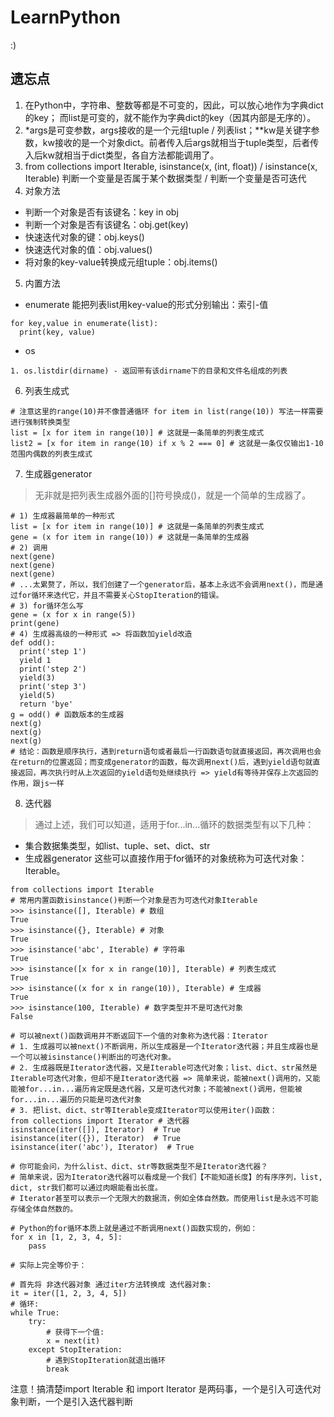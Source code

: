 # LearnPython
:)

## 遗忘点
1. 在Python中，字符串、整数等都是不可变的，因此，可以放心地作为字典dict的key；
而list是可变的，就不能作为字典dict的key（因其内部是无序的）。
2. *args是可变参数，args接收的是一个元组tuple / 列表list；**kw是关键字参数，kw接收的是一个对象dict。前者传入后args就相当于tuple类型，后者传入后kw就相当于dict类型，各自方法都能调用了。
3. from collections import Iterable, isinstance(x, (int, float)) / isinstance(x, Iterable) 判断一个变量是否属于某个数据类型 / 判断一个变量是否可迭代
4. 对象方法
- 判断一个对象是否有该键名：key in obj
- 判断一个对象是否有该键名：obj.get(key)
- 快速迭代对象的键：obj.keys()
- 快速迭代对象的值：obj.values()
- 将对象的key-value转换成元组tuple：obj.items()
5. 内置方法
- enumerate 能把列表list用key-value的形式分别输出：索引-值
```
for key,value in enumerate(list):
  print(key, value)
```
- os
```
1. os.listdir(dirname) - 返回带有该dirname下的目录和文件名组成的列表
```
6. 列表生成式
```
# 注意这里的range(10)并不像普通循环 for item in list(range(10)) 写法一样需要进行强制转换类型
list = [x for item in range(10)] # 这就是一条简单的列表生成式
list2 = [x for item in range(10) if x % 2 === 0] # 这就是一条仅仅输出1-10范围内偶数的列表生成式
```
7. 生成器generator
> 无非就是把列表生成器外面的[]符号换成()，就是一个简单的生成器了。
```
# 1) 生成器最简单的一种形式 
list = [x for item in range(10)] # 这就是一条简单的列表生成式
gene = (x for item in range(10)) # 这就是一条简单的生成器
# 2) 调用
next(gene)
next(gene)
next(gene)
# ...太累赘了，所以，我们创建了一个generator后，基本上永远不会调用next()，而是通过for循环来迭代它，并且不需要关心StopIteration的错误。
# 3) for循环怎么写
gene = (x for x in range(5))
print(gene)
# 4) 生成器高级的一种形式 => 将函数加yield改造
def odd():
  print('step 1')
  yield 1
  print('step 2')
  yield(3)
  print('step 3')
  yield(5)
  return 'bye'
g = odd() # 函数版本的生成器
next(g)
next(g)
next(g)
# 结论：函数是顺序执行，遇到return语句或者最后一行函数语句就直接返回，再次调用也会在return的位置返回；而变成generator的函数，每次调用next()后，遇到yield语句就直接返回，再次执行时从上次返回的yield语句处继续执行 => yield有等待并保存上次返回的作用，跟js一样
```
8. 迭代器
> 通过上述，我们可以知道，适用于for...in...循环的数据类型有以下几种：
- 集合数据集类型，如list、tuple、set、dict、str
- 生成器generator
这些可以直接作用于for循环的对象统称为可迭代对象：Iterable。
```
from collections import Iterable
# 常用内置函数isinstance()判断一个对象是否为可迭代对象Iterable
>>> isinstance([], Iterable) # 数组
True
>>> isinstance({}, Iterable) # 对象
True
>>> isinstance('abc', Iterable) # 字符串
True
>>> isinstance([x for x in range(10)], Iterable) # 列表生成式
True
>>> isinstance((x for x in range(10)), Iterable) # 生成器
True
>>> isinstance(100, Iterable) # 数字类型并不是可迭代对象
False

# 可以被next()函数调用并不断返回下一个值的对象称为迭代器：Iterator
# 1. 生成器可以被next()不断调用，所以生成器是一个Iterator迭代器；并且生成器也是一个可以被isinstance()判断出的可迭代对象。
# 2. 生成器既是Iterator迭代器，又是Iterable可迭代对象；list、dict、str虽然是Iterable可迭代对象，但却不是Iterator迭代器 => 简单来说，能被next()调用的，又能能被for...in...遍历肯定既是迭代器，又是可迭代对象；不能被next()调用，但能被for...in...遍历的只能是可迭代对象
# 3. 把list、dict、str等Iterable变成Iterator可以使用iter()函数：
from collections import Iterator # 迭代器
isinstance(iter([]), Iterator)  # True
isinstance(iter({}), Iterator)  # True
isinstance(iter('abc'), Iterator)  # True

# 你可能会问，为什么list、dict、str等数据类型不是Iterator迭代器？
# 简单来说，因为Iterator迭代器可以看成是一个我们【不能知道长度】的有序序列，list, dict, str我们都可以通过肉眼能看出长度。
# Iterator甚至可以表示一个无限大的数据流，例如全体自然数。而使用list是永远不可能存储全体自然数的。

# Python的for循环本质上就是通过不断调用next()函数实现的，例如：
for x in [1, 2, 3, 4, 5]:
    pass

# 实际上完全等价于：

# 首先将 非迭代器对象 通过iter方法转换成 迭代器对象:
it = iter([1, 2, 3, 4, 5])
# 循环:
while True:
    try:
        # 获得下一个值:
        x = next(it)
    except StopIteration:
        # 遇到StopIteration就退出循环
        break
```
注意！搞清楚import Iterable 和 import Iterator 是两码事，一个是引入可迭代对象判断，一个是引入迭代器判断